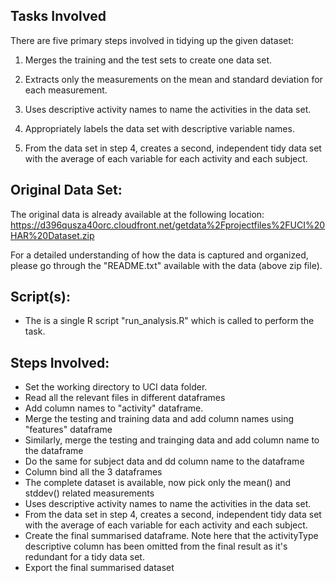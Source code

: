 ## Tasks Involved
There are five primary steps involved in tidying up the given dataset:

1. Merges the training and the test sets to create one data set.

2. Extracts only the measurements on the mean and standard deviation for each measurement.

3. Uses descriptive activity names to name the activities in the data set.

4. Appropriately labels the data set with descriptive variable names.

5. From the data set in step 4, creates a second, independent tidy data set with the average of each variable for each activity and each subject.

## Original Data Set:
The original data is already available at the following location: https://d396qusza40orc.cloudfront.net/getdata%2Fprojectfiles%2FUCI%20HAR%20Dataset.zip

For a detailed understanding of how the data is captured and organized, please go through the "README.txt" available with the data (above zip file).

## Script(s):
* The is a single R script "run_analysis.R" which is called to perform the task.

## Steps Involved:
* Set the working directory to UCI data folder.
* Read all the relevant files in different dataframes
* Add column names to "activity" dataframe.
* Merge the testing and training data and add column names using "features" dataframe
* Similarly, merge the testing and trainging data and add column name to the dataframe
* Do the same for subject data and dd column name to the dataframe
* Column bind all the 3 dataframes
* The complete dataset is available, now pick only the mean() and stddev() related measurements
* Uses descriptive activity names to name the activities in the data set. 
* From the data set in step 4, creates a second, independent tidy data set with the average of each variable for each activity and each subject.
* Create the final summarised dataframe. Note here that the activityType descriptive column has been omitted from the final result as it's redundant for a tidy data set.
* Export the final summarised dataset
